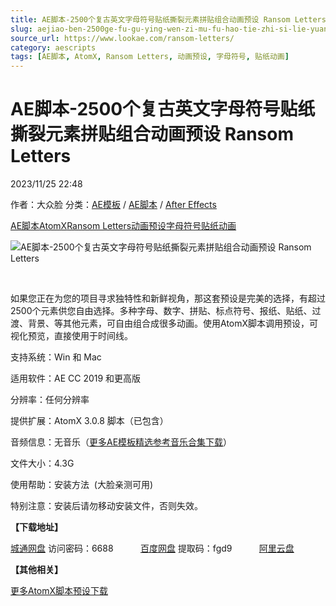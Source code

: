 ```yaml
---
title: AE脚本-2500个复古英文字母符号贴纸撕裂元素拼贴组合动画预设 Ransom Letters
slug: aejiao-ben-2500ge-fu-gu-ying-wen-zi-mu-fu-hao-tie-zhi-si-lie-yuan-su-pin-tie-zu-he-dong-hua-yu-she-ransom-letters
source_url: https://www.lookae.com/ransom-letters/
category: aescripts
tags: [AE脚本, AtomX, Ransom Letters, 动画预设, 字母符号, 贴纸动画]
---
```

# AE脚本-2500个复古英文字母符号贴纸撕裂元素拼贴组合动画预设 Ransom Letters

2023/11/25 22:48

作者：大众脸
分类：[AE模板](https://www.lookae.com/after-effects/other-after-effects/) / [AE脚本](https://www.lookae.com/after-effects/aescripts/) / [After Effects](https://www.lookae.com/after-effects/)

[AE脚本](https://www.lookae.com/tag/ae%e8%84%9a%e6%9c%ac/)[AtomX](https://www.lookae.com/tag/atomx/)[Ransom Letters](https://www.lookae.com/tag/ransom-letters/)[动画预设](https://www.lookae.com/tag/%e5%8a%a8%e7%94%bb%e9%a2%84%e8%ae%be/)[字母符号](https://www.lookae.com/tag/%e5%ad%97%e6%af%8d%e7%ac%a6%e5%8f%b7/)[贴纸动画](https://www.lookae.com/tag/%e8%b4%b4%e7%ba%b8%e5%8a%a8%e7%94%bb/)

![AE脚本-2500个复古英文字母符号贴纸撕裂元素拼贴组合动画预设 Ransom Letters](https://www.lookae.com/wp-content/uploads/2023/11/49277679.jpg "AE脚本-2500个复古英文字母符号贴纸撕裂元素拼贴组合动画预设 Ransom Letters-LookAE.com")

[﻿](https://cloud.video.taobao.com/play/u/null/p/1/e/6/t/1/438602932897.mp4)

如果您正在为您的项目寻求独特性和新鲜视角，那这套预设是完美的选择，有超过2500个元素供您自由选择。多种字母、数字、拼贴、标点符号、报纸、贴纸、过渡、背景、等其他元素，可自由组合成很多动画。使用AtomX脚本调用预设，可视化预览，直接使用于时间线。

支持系统：Win 和 Mac

适用软件：AE CC 2019 和更高版

分辨率：任何分辨率

提供扩展：AtomX 3.0.8 脚本（已包含）

音频信息：无音乐（[更多AE模板精选参考音乐合集下载](https://item.taobao.com/item.htm?spm=a1z10.1.w4004-2793089344.4.MUvxbV&id=37289930486)）

文件大小：4.3G

使用帮助：安装方法  (大脸亲测可用)

特别注意：安装后请勿移动安装文件，否则失效。

**【下载地址】**

[城通网盘](https://url70.ctfile.com/f/2827370-978928933-64db6c?p=4431) 访问密码：6688           [百度网盘](https://pan.baidu.com/s/1osfi6qoW7EeunBjI7COUEg?pwd=fgd9) 提取码：fgd9           [阿里云盘](https://www.alipan.com/s/cBQhFHRFurU)

**【其他相关】**

[更多AtomX脚本预设下载](https://www.lookae.com/tag/atomx/)
